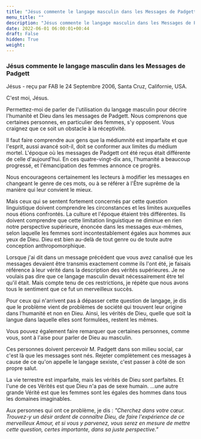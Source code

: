 ```yaml
---
title: "Jésus commente le langage masculin dans les Messages de Padgett"
menu_title: ""
description: "Jésus commente le langage masculin dans les Messages de Padgett"
date: 2022-06-01 06:00:01+00:44
draft: False
hidden: True
weight:
---
```

### Jésus commente le langage masculin dans les Messages de Padgett

Jésus - reçu par FAB le 24 Septembre 2006, Santa Cruz, Californie, USA.

C'est moi, Jésus.

Permettez-moi de parler de l'utilisation du langage masculin pour décrire l'humanité et Dieu dans les messages de Padgett. Nous comprenons que certaines personnes, en particulier des femmes, s'y opposent. Vous craignez que ce soit un obstacle à la réceptivité.

Il faut faire comprendre aux gens que la médiumnité est imparfaite et que l'esprit, aussi avancé soit-il, doit se conformer aux limites du médium mortel. L'époque où les messages de Padgett ont été reçus était différente de celle d'aujourd'hui. En ces quatre-vingt-dix ans, l'humanité a beaucoup progressé, et l'émancipation des femmes annonce ce progrès.

Nous encourageons certainement les lecteurs à modifier les messages en changeant le genre de ces mots, ou à se référer à l'Être suprême de la manière qui leur convient le mieux.

Mais ceux qui se sentent fortement concernés par cette question linguistique doivent comprendre les circonstances et les limites auxquelles nous étions confrontés. La culture et l'époque étaient très différentes. Ils doivent comprendre que cette limitation linguistique ne diminue en rien notre perspective supérieure, énoncée dans les messages eux-mêmes, selon laquelle les femmes sont incontestablement égales aux hommes aux yeux de Dieu. Dieu est bien au-delà de tout genre ou de toute autre conception anthropomorphique.

Lorsque j'ai dit dans un message précédent que vous avez canalisé que les messages devaient être transmis exactement comme ils l'ont été, je faisais référence à leur vérité dans la description des vérités supérieures. Je ne voulais pas dire que ce langage masculin devait nécessairement être tel qu'il était. Mais compte tenu de ces restrictions, je répète que nous avons tous le sentiment que ce fut un merveilleux succès.

Pour ceux qui n'arrivent pas à dépasser cette question de langage, je dis que le problème vient de problèmes de société qui trouvent leur origine dans l'humanité et non en Dieu. Ainsi, les vérités de Dieu, quelle que soit la langue dans laquelle elles sont formulées, restent les mêmes.

Vous pouvez également faire remarquer que certaines personnes, comme vous, sont à l'aise pour parler de Dieu au masculin.

Ces personnes doivent percevoir M. Padgett dans son milieu social, car c'est là que les messages sont nés. Rejeter complètement ces messages à cause de ce qu'on appelle le langage sexiste, c'est passer à côté de son propre salut.

La vie terrestre est imparfaite, mais les vérités de Dieu sont parfaites. Et l'une de ces Vérités est que Dieu n'a pas de sexe humain. ...une autre grande Vérité est que les femmes sont les égales des hommes dans tous les domaines imaginables.

Aux personnes qui ont ce problème, je dis : *"Cherchez dans votre cœur. Trouvez-y un désir ardent de connaître Dieu, de faire l'expérience de ce merveilleux Amour, et si vous y parvenez, vous serez en mesure de mettre cette question, certes importante, dans sa juste perspective."*
